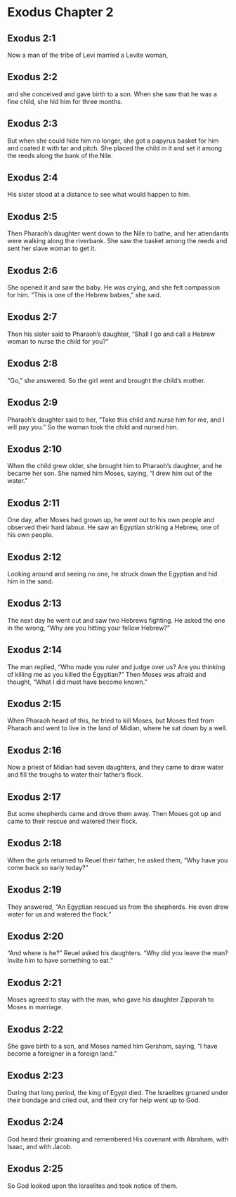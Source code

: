 # Exodus Chapter 2

## Exodus 2:1
Now a man of the tribe of Levi married a Levite woman,

## Exodus 2:2
and she conceived and gave birth to a son. When she saw that he was a fine child, she hid him for three months.

## Exodus 2:3
But when she could hide him no longer, she got a papyrus basket for him and coated it with tar and pitch. She placed the child in it and set it among the reeds along the bank of the Nile.

## Exodus 2:4
His sister stood at a distance to see what would happen to him.

## Exodus 2:5
Then Pharaoh’s daughter went down to the Nile to bathe, and her attendants were walking along the riverbank. She saw the basket among the reeds and sent her slave woman to get it.

## Exodus 2:6
She opened it and saw the baby. He was crying, and she felt compassion for him. “This is one of the Hebrew babies,” she said.

## Exodus 2:7
Then his sister said to Pharaoh’s daughter, “Shall I go and call a Hebrew woman to nurse the child for you?”

## Exodus 2:8
“Go,” she answered. So the girl went and brought the child’s mother.

## Exodus 2:9
Pharaoh’s daughter said to her, “Take this child and nurse him for me, and I will pay you.” So the woman took the child and nursed him.

## Exodus 2:10
When the child grew older, she brought him to Pharaoh’s daughter, and he became her son. She named him Moses, saying, “I drew him out of the water.”

## Exodus 2:11
One day, after Moses had grown up, he went out to his own people and observed their hard labour. He saw an Egyptian striking a Hebrew, one of his own people.

## Exodus 2:12
Looking around and seeing no one, he struck down the Egyptian and hid him in the sand.

## Exodus 2:13
The next day he went out and saw two Hebrews fighting. He asked the one in the wrong, “Why are you hitting your fellow Hebrew?”

## Exodus 2:14
The man replied, “Who made you ruler and judge over us? Are you thinking of killing me as you killed the Egyptian?” Then Moses was afraid and thought, “What I did must have become known.”

## Exodus 2:15
When Pharaoh heard of this, he tried to kill Moses, but Moses fled from Pharaoh and went to live in the land of Midian, where he sat down by a well.

## Exodus 2:16
Now a priest of Midian had seven daughters, and they came to draw water and fill the troughs to water their father’s flock.

## Exodus 2:17
But some shepherds came and drove them away. Then Moses got up and came to their rescue and watered their flock.

## Exodus 2:18
When the girls returned to Reuel their father, he asked them, “Why have you come back so early today?”

## Exodus 2:19
They answered, “An Egyptian rescued us from the shepherds. He even drew water for us and watered the flock.”

## Exodus 2:20
“And where is he?” Reuel asked his daughters. “Why did you leave the man? Invite him to have something to eat.”

## Exodus 2:21
Moses agreed to stay with the man, who gave his daughter Zipporah to Moses in marriage.

## Exodus 2:22
She gave birth to a son, and Moses named him Gershom, saying, “I have become a foreigner in a foreign land.”

## Exodus 2:23
During that long period, the king of Egypt died. The Israelites groaned under their bondage and cried out, and their cry for help went up to God.

## Exodus 2:24
God heard their groaning and remembered His covenant with Abraham, with Isaac, and with Jacob.

## Exodus 2:25
So God looked upon the Israelites and took notice of them.

